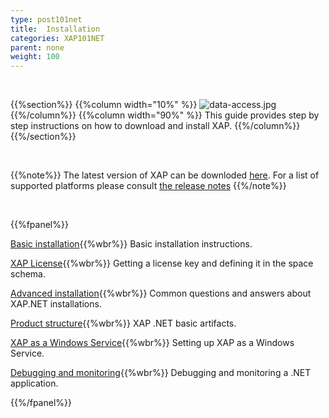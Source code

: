 ```yaml
---
type: post101net
title:  Installation
categories: XAP101NET
parent: none
weight: 100
---
```


<br>

{{%section%}}
{{%column width="10%" %}}
![data-access.jpg](/attachment_files/subject/data-access.png)
{{%/column%}}
{{%column width="90%" %}}
This guide provides step by step instructions on how to download and install XAP.
{{%/column%}}
{{%/section%}}

<br>

{{%note%}}
The latest version of XAP can be downloded [here](http://www.gigaspaces.com/xap-download).
For a list of supported platforms please consult [the release notes](/release_notes)
{{%/note%}}

<br>

{{%fpanel%}}

[Basic installation](./installation.html){{%wbr%}}
Basic installation instructions.

[XAP License](./license-key.html){{%wbr%}}
Getting a license key and defining it in the space schema.

[Advanced installation](./advanced-installation-scenarios.html){{%wbr%}}
Common questions and answers about XAP.NET installations.

[Product structure](./product-structure.html){{%wbr%}}
XAP .NET basic artifacts.

[XAP as a Windows Service](./gigaspaces-services-manager.html){{%wbr%}}
Setting up XAP as a Windows Service.

[Debugging and monitoring](./debugging-a-xap.net-application.html){{%wbr%}}
Debugging and monitoring a .NET application.


{{%/fpanel%}}


